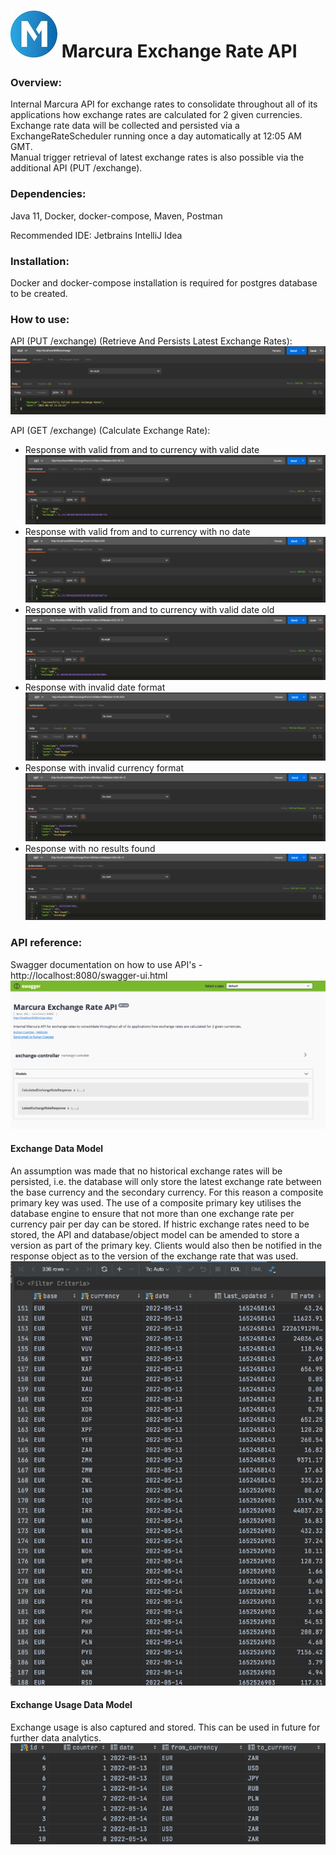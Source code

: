 # ![Marcura logo](src/main/resources/images/marcura_logo.jpeg?raw=true) Marcura Exchange Rate API

### Overview:
Internal Marcura API for exchange rates to consolidate throughout all of its applications how exchange rates are calculated for 2 given currencies.\
Exchange rate data will be collected and persisted via a ExchangeRateScheduler running once a day automatically at 12:05 AM GMT.\
Manual trigger retrieval of latest exchange rates is also possible via the additional API (PUT /exchange).

### Dependencies: 
Java 11, Docker, docker-compose, Maven, Postman

Recommended IDE: Jetbrains IntelliJ Idea

### Installation:
Docker and docker-compose installation is required for postgres database to be created. 

### How to use:
 API (PUT /exchange) (Retrieve And Persists Latest Exchange Rates):
  ![Alt text](src/main/resources/images/api_put_example.png?raw=true)

 API (GET /exchange) (Calculate Exchange Rate):
  - Response with valid from and to currency with valid date
   ![Alt text](src/main/resources/images/api_get_with_date_example.png?raw=true)
  - Response with valid from and to currency with no date
   ![Alt text](src/main/resources/images/api_get_no_date_example.png?raw=true)
  - Response with valid from and to currency with valid date old
   ![Alt text](src/main/resources/images/api_get_with_old_date_example.png?raw=true)
  - Response with invalid date format
   ![Alt text](src/main/resources/images/api_get_invalid_date_format_example.png?raw=true)
  - Response with invalid currency format
   ![Alt text](src/main/resources/images/api_get_invalid_currency_format_example.png?raw=true)
  - Response with no results found
   ![Alt text](src/main/resources/images/api_get_currency_not_found_example.png?raw=true)
    
### API reference:
Swagger documentation on how to use API's - http://localhost:8080/swagger-ui.html
![Alt text](src/main/resources/images/swagger.png?raw=true)

#### Exchange Data Model 
An assumption was made that no historical exchange rates will be persisted, i.e. the database will only store the latest exchange rate between the base currency and the secondary currency. For this reason a composite primary key was used. The use of a composite primary key utilises the database engine to ensure that not more than one exchange rate per currency pair per day can be stored. If histric exchange rates need to be stored, the API and database/object model can be amended to store a version as part of the primary key. Clients would also then be notified in the response object as to the version of the exchange rate that was used.
![Alt text](src/main/resources/images/exchange_entity.png?raw=true)

#### Exchange Usage Data Model
Exchange usage is also captured and stored. This can be used in future for further data analytics.
![Alt text](src/main/resources/images/exchange_usage_entity.png?raw=true)